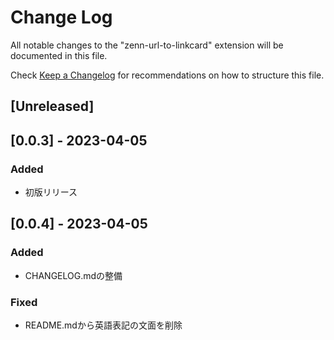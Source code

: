 # Change Log

All notable changes to the "zenn-url-to-linkcard" extension will be documented in this file.

Check [Keep a Changelog](http://keepachangelog.com/) for recommendations on how to structure this file.

## [Unreleased]

## [0.0.3] - 2023-04-05

### Added

- 初版リリース

## [0.0.4] - 2023-04-05

### Added

- CHANGELOG.mdの整備

### Fixed

- README.mdから英語表記の文面を削除
